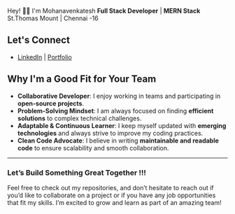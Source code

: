 Hey! 👋🏼 I'm Mohanavenkatesh
**Full Stack Developer** | **MERN Stack** 
St.Thomas Mount | Chennai -16

## Let's Connect
- [LinkedIn](www.linkedin.com/in/mohanavenkatesh-a-3574382ab)  | [Portfolio](https://mohanavenkatesh.github.io/Portfolio/)

##  Why I'm a Good Fit for Your Team

- **Collaborative Developer**: I enjoy working in teams and participating in **open-source projects**.
- **Problem-Solving Mindset**: I am always focused on finding **efficient solutions** to complex technical challenges.
- **Adaptable & Continuous Learner**: I keep myself updated with **emerging technologies** and always strive to improve my coding practices.
- **Clean Code Advocate**: I believe in writing **maintainable and readable code** to ensure scalability and smooth collaboration.

---

### Let’s Build Something Great Together !!!
Feel free to check out my repositories, and don’t hesitate to reach out if you’d like to collaborate on a project or if you have any job opportunities that fit my skills. I’m excited to grow and learn as part of an amazing team!
